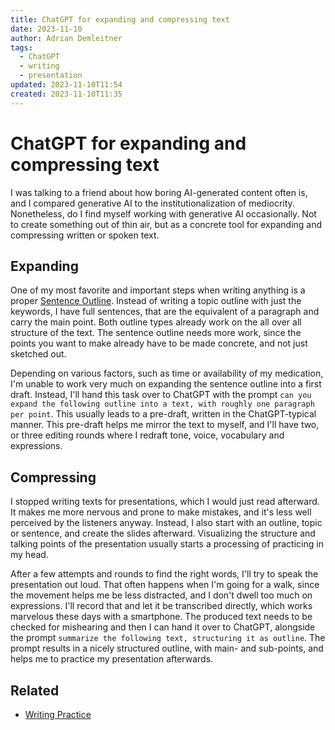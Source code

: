 ```yaml
---
title: ChatGPT for expanding and compressing text
date: 2023-11-10
author: Adrian Demleitner
tags:
  - ChatGPT
  - writing
  - presentation
updated: 2023-11-10T11:54
created: 2023-11-10T11:35
---
```

# ChatGPT for expanding and compressing text
I was talking to a friend about how boring AI-generated content often is, and I compared generative AI to the institutionalization of mediocrity. Nonetheless, do I find myself working with generative AI occasionally. Not to create something out of thin air, but as a concrete tool for expanding and compressing written or spoken text.

## Expanding
One of my most favorite and important steps when writing anything is a proper [Sentence Outline](notes/Outlines.md#Sentence%20Outline[%202]%20versus%20topic%20outline.). Instead of writing a topic outline with just the keywords, I have full sentences, that are the equivalent of a paragraph and carry the main point. Both outline types already work on the all over all structure of the text. The sentence outline needs more work, since the points you want to make already have to be made concrete, and not just sketched out.

Depending on various factors, such as time or availability of my medication, I'm unable to work very much on expanding the sentence outline into a first draft. Instead, I'll hand this task over to ChatGPT with the prompt `can you expand the following outline into a text, with roughly one paragraph per point`. This usually leads to a pre-draft, written in the ChatGPT-typical manner. This pre-draft helps me mirror the text to myself, and I'll have two, or three editing rounds where I redraft tone, voice, vocabulary and expressions.

## Compressing
I stopped writing texts for presentations, which I would just read afterward. It makes me more nervous and prone to make mistakes, and it's less well perceived by the listeners anyway. Instead, I also start with an outline, topic or sentence, and create the slides afterward. Visualizing the structure and talking points of the presentation usually starts a processing of practicing in my head.

After a few attempts and rounds to find the right words, I'll try to speak the presentation out loud. That often happens when I'm going for a walk, since the movement helps me be less distracted, and I don't dwell too much on expressions. I'll record that and let it be transcribed directly, which works marvelous these days with a smartphone. The produced text needs to be checked for mishearing and then I can hand it over to ChatGPT, alongside the prompt `summarize the following text, structuring it as outline`. The prompt results in a nicely structured outline, with main- and sub-points, and helps me to practice my presentation afterwards.

## Related
- [Writing Practice](notes/Writing%20Practice.md)
